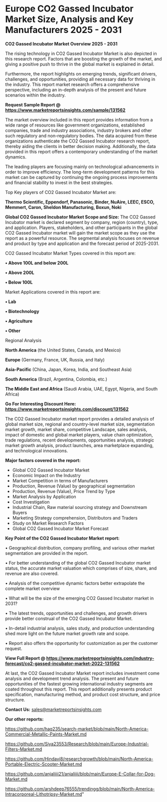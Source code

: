 # Europe CO2 Gassed Incubator Market Size, Analysis and Key Manufacturers 2025 - 2031

<Strong> CO2 Gassed Incubator Market Overview 2025 - 2031</strong>

The rising technology in CO2 Gassed Incubator Market is also depicted in this research report. Factors that are boosting the growth of the market, and giving a positive push to thrive in the global market is explained in detail.

Furthermore, the report highlights on emerging trends, significant drivers, challenges, and opportunities, providing all necessary data for thriving in the industry. This report market research offers a comprehensive perspective, including an in-depth analysis of the present and future scenarios within the industry.

<strong>Request Sample Report @ <a href=https://www.marketreportsinsights.com/sample/131562>https://www.marketreportsinsights.com/sample/131562</a></strong>

The market overview included in this report provides information from a wide range of resources like government organizations, established companies, trade and industry associations, industry brokers and other such regulatory and non-regulatory bodies. The data acquired from these organizations authenticate the CO2 Gassed Incubator research report, thereby aiding the clients in better decision making. Additionally, the data provided in this report offers a contemporary understanding of the market dynamics.

The leading players are focusing mainly on technological advancements in order to improve efficiency. The long-term development patterns for this market can be captured by continuing the ongoing process improvements and financial stability to invest in the best strategies.

Top Key players of CO2 Gassed Incubator Market are:

<strong>Thermo Scientific, Eppendorf, Panasonic, Binder, NuAire, LEEC, ESCO, Memmert, Caron, Sheldon Manufacturing, Boxun, Noki</strong>

<strong><b>Global CO2 Gassed Incubator Market Scope and Size:</b></strong>
The CO2 Gassed Incubator market is declared segment by company, region (country), type, and application. Players, stakeholders, and other participants in the global CO2 Gassed Incubator market will gain the market scope as they use the report as a powerful resource. The segmental analysis focuses on revenue and product by type and application and the forecast period of 2025-2031.

CO2 Gassed Incubator Market Types covered in this report are:

<strong>• Above 100L and below 200L

• Above 200L

• Below 100L</strong>

Market Applications covered in this report are:

<strong>• Lab

• Biotechnology

• Agriculture

• Other</strong> 

Regional Analysis

<strong>North America</strong> (the United States, Canada, and Mexico)

<strong>Europe</strong> (Germany, France, UK, Russia, and Italy)

<strong>Asia-Pacific</strong> (China, Japan, Korea, India, and Southeast Asia)

<strong>South America</strong> (Brazil, Argentina, Colombia, etc.)

<strong>The Middle East and Africa</strong> (Saudi Arabia, UAE, Egypt, Nigeria, and South Africa)

<strong>Go For Interesting Discount Here: <a href=https://www.marketreportsinsights.com/discount/131562>https://www.marketreportsinsights.com/discount/131562</a></strong>

The CO2 Gassed Incubator market report provides a detailed analysis of global market size, regional and country-level market size, segmentation market growth, market share, competitive Landscape, sales analysis, impact of domestic and global market players, value chain optimization, trade regulations, recent developments, opportunities analysis, strategic market growth analysis, product launches, area marketplace expanding, and technological innovations.

<strong><b>Major factors covered in the report:</b></strong>
<ul>
  <li>Global CO2 Gassed Incubator Market </li>
  <li>Economic Impact on the Industry</li>
  <li>Market Competition in terms of Manufacturers</li>
  <li>Production, Revenue (Value) by geographical segmentation</li>
  <li>Production, Revenue (Value), Price Trend by Type</li>
  <li>Market Analysis by Application</li>
  <li>Cost Investigation</li>
  <li>Industrial Chain, Raw material sourcing strategy and Downstream Buyers</li>
  <li>Marketing Strategy comprehension, Distributors and Traders</li>
  <li>Study on Market Research Factors</li>
  <li>Global CO2 Gassed Incubator Market Forecast</li>
</ul>

<strong><b>Key Point of the CO2 Gassed Incubator Market report:</b></strong>

• Geographical distribution, company profiling, and various other market segmentation are provided in the report.

• For better understanding of the global CO2 Gassed Incubator market status, the accurate market valuation which comprises of size, share, and revenue are also covered.

• Analysis of the competitive dynamic factors better extrapolate the complete market overview

• What will be the size of the emerging CO2 Gassed Incubator market in 2031?

• The latest trends, opportunities and challenges, and growth drivers provide better construal of the CO2 Gassed Incubator Market.

• In-detail industrial analysis, sales study, and production understanding shed more light on the future market growth rate and scope.

• Report also offers the opportunity for customization as per the customer request.

<strong><b>View Full Report @ <a href=https://www.marketreportsinsights.com/industry-forecast/co2-gassed-incubator-market-2022-131562>https://www.marketreportsinsights.com/industry-forecast/co2-gassed-incubator-market-2022-131562</a></b></strong>


At last, the CO2 Gassed Incubator Market report includes investment come analysis and development trend analysis. The present and future opportunities of the fastest growing international industry segments are coated throughout this report. This report additionally presents product specification, manufacturing method, and product cost structure, and price structure.

<strong>Contact Us:</strong>
sales@marketreportsinsights.com

<strong>Our other reports:</strong>

<a href=https://github.com/haq235/search-market/blob/main/North-America-Commercial-Metallic-Paints-Market.md>https://github.com/haq235/search-market/blob/main/North-America-Commercial-Metallic-Paints-Market.md</a>

<a href=https://github.com/Siya23553/Research/blob/main/Europe-Industrial-Filters-Market.md>https://github.com/Siya23553/Research/blob/main/Europe-Industrial-Filters-Market.md</a>

<a href=https://github.com/Hindavi8/researchgrowth/blob/main/North-America-Portable-Electric-Scooter-Market.md>https://github.com/Hindavi8/researchgrowth/blob/main/North-America-Portable-Electric-Scooter-Market.md</a>

<a href=https://github.com/anjaliiii21/anjaliiii/blob/main/Europe-E-Collar-for-Dog-Market.md>https://github.com/anjaliiii21/anjaliiii/blob/main/Europe-E-Collar-for-Dog-Market.md</a>

<a href=https://github.com/arshdeep76555/trendingg/blob/main/North-America-Intracorporeal-Lithotripsy-Market.md>https://github.com/arshdeep76555/trendingg/blob/main/North-America-Intracorporeal-Lithotripsy-Market.md</a>"
